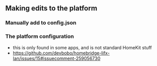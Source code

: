 ## Making edits to the platform
### Manually add to config.json
### The platform configuration
 - this is only found in some apps, and is not standard HomeKit stuff
 - https://github.com/devbobo/homebridge-lifx-lan/issues/15#issuecomment-259056730